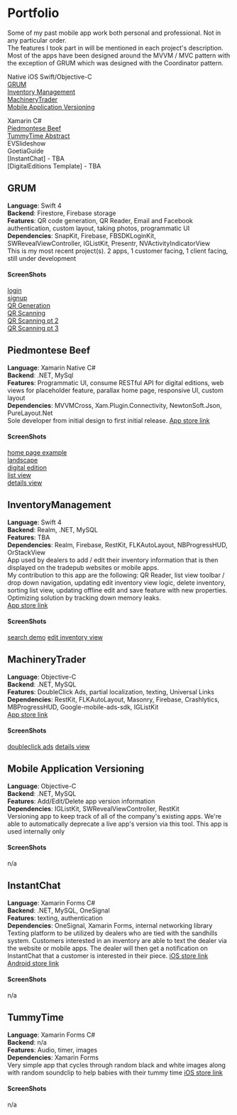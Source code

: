 # Portfolio
Some of my past mobile app work both personal and professional. Not in any particular order. <br/>
The features I took part in will be mentioned in each project's description.
Most of the apps have been designed around the MVVM / MVC pattern with the exception of GRUM which was designed with the Coordinator pattern.

Native iOS Swift/Objective-C</br>
[GRUM](#grum)<br/>
[Inventory Management](#inventorymanagement)<br/>
[MachineryTrader](#machinerytrader)<br/>
[Mobile Application Versioning](#mobile-application-versioning)<br/>

Xamarin C#<br/>
[Piedmontese Beef](#piedmontese-beef)<br/>
[TummyTime Abstract](#tummytime)<br/>
EVSlideshow<br/>
GoetiaGuide<br/>
[InstantChat] - TBA<br/>
[DigitalEditions Template] - TBA<br/>




## GRUM
**Language**: Swift 4 <br/>
**Backend**: Firestore, Firebase storage <br/>
**Features**: QR code generation, QR Reader, Email and Facebook authentication, custom layout, taking photos, programmatic UI <br/>
**Dependencies**: SnapKit, Firebase, FBSDKLoginKit, SWRevealViewController, IGListKit, Presentr, NVActivityIndicatorView <br/>
This is my most recent project(s). 2 apps, 1 customer facing, 1 client facing, still under development

#### ScreenShots
[login](https://github.com/daniel112/Portfolio/blob/master/GRUM/Simulator%20Screen%20Shot%20-%20iPhone%208%20Plus%20-%202019-02-13%20at%2022.33.10.png?raw=true)<br/>
[signup](https://github.com/daniel112/Portfolio/blob/master/GRUM/Simulator%20Screen%20Shot%20-%20iPhone%208%20Plus%20-%202019-02-13%20at%2022.33.37.png?raw=true)<br/>
[QR Generation](https://github.com/daniel112/Portfolio/blob/master/GRUM/Simulator%20Screen%20Shot%20-%20iPhone%208%20Plus%20-%202019-02-13%20at%2022.42.26.png?raw=true)<br/>
[QR Scanning](https://github.com/daniel112/Portfolio/blob/master/GRUM/scanQR.png?raw=true)<br/>
[QR Scanning pt 2](https://github.com/daniel112/Portfolio/blob/master/GRUM/scanQR2.png?raw=true)<br/>
[QR Scanning pt 3](https://github.com/daniel112/Portfolio/blob/master/GRUM/detailsInprogress.png?raw=true)<br/>

## Piedmontese Beef
**Language**: Xamarin Native C# <br/>
**Backend**: .NET, MySql <br/>
**Features**: Programmatic UI, consume RESTful API for digital editions, web views for placeholder feature, parallax home page, responsive UI, custom layout<br/>
**Dependencies**: MVVMCross, Xam.Plugin.Connectivity, NewtonSoft.Json, PureLayout.Net <br/>
Sole developer from initial design to first initial release. [App store link](https://itunes.apple.com/us/app/certified-piedmontese-beef/id1377359924?mt=8)

#### ScreenShots
[home page example](https://i.imgur.com/uSdO8JZ.mp4)<br/>
[landscape](https://github.com/daniel112/Portfolio/blob/master/Piedmontese/landscape_sidemenu.png?raw=true)<br/>
[digital edition](https://github.com/daniel112/Portfolio/blob/master/Piedmontese/digitalEditions.png?raw=true)<br/>
[list view](https://github.com/daniel112/Portfolio/blob/master/Piedmontese/cuts.png?raw=true)<br/>
[details view](https://github.com/daniel112/Portfolio/blob/master/Piedmontese/details.png?raw=true)<br/>


## InventoryManagement
**Language**: Swift 4 <br/>
**Backend**: Realm, .NET, MySQL <br/>
**Features**: TBA <br/>
**Dependencies**: Realm, Firebase, RestKit, FLKAutoLayout, NBProgressHUD, OrStackView <br/>
App used by dealers to add / edit their inventory information that is then displayed on the tradepub websites or mobile apps. <br/>
My contribution to this app are the following: QR Reader, list view toolbar / drop down navigation, updating edit inventory view logic, delete inventory, sorting list view, updating offline edit and save feature with new properties. Optimizing solution by tracking down memory leaks.<br/>
[App store link](https://itunes.apple.com/us/app/sandhills-cloud-inventory/id1140187048?mt=8)
#### ScreenShots
[search demo](https://github.com/daniel112/Portfolio/blob/master/InventoryManagement/searchDemo.gif?raw=true)
[edit inventory view](https://github.com/daniel112/Portfolio/blob/master/InventoryManagement/editiventory.png?raw=true)


## MachineryTrader
**Language**: Objective-C <br/>
**Backend**: .NET, MySQL <br/>
**Features**: DoubleClick Ads, partial localization, texting, Universal Links  <br/>
**Dependencies**: RestKit, FLKAutoLayout, Masonry, Firebase, Crashlytics, MBProgressHUD, Google-mobile-ads-sdk, IGListKit <br/>
[App store link](https://itunes.apple.com/us/app/machinery-trader/id380184450?mt=8)

#### ScreenShots
[doubleclick ads](https://github.com/daniel112/Portfolio/blob/master/machinery/dblclickads.png?raw=true)
[details view](https://github.com/daniel112/Portfolio/blob/master/machinery/details.png?raw=true)

## Mobile Application Versioning
**Language**: Objective-C <br/>
**Backend**: .NET, MySQL <br/>
**Features**: Add/Edit/Delete app version information <br/>
**Dependencies**: IGListKit, SWRevealViewController, RestKit <br/>
Versioning app to keep track of all of the company's existing apps. We're able to automatically deprecate a live app's version via this tool. This app is used internally only

#### ScreenShots
n/a<br/>


## InstantChat
**Language**: Xamarin Forms C# <br/>
**Backend**: .NET, MySQL, OneSignal <br/>
**Features**: texting, authentication <br/>
**Dependencies**: OneSignal, Xamarin Forms, internal networking library <br/>
Texting platform to be utilized by dealers who are tied with the sandhills system. Customers interested in an inventory are able to text the dealer via the website or mobile apps. The dealer will then get a notification on InstantChat that a customer is interested in their piece.
[iOS store link](https://itunes.apple.com/us/app/sandhills-cloud-instant-chat/id1448044398?mt=8)
[Android store link](https://play.google.com/store/apps/details?id=com.sandhills.InstantChat&hl=en_US)
#### ScreenShots
n/a<br/>

## TummyTime
**Language**: Xamarin Forms C# <br/>
**Backend**: n/a <br/>
**Features**: Audio, timer, images <br/>
**Dependencies**: Xamarin Forms <br/>
Very simple app that cycles through random black and white images along with random soundclip to help babies with their tummy time
[iOS store link](https://itunes.apple.com/US/app/id1437682943#?platform=iphone)

#### ScreenShots
n/a<br/>
